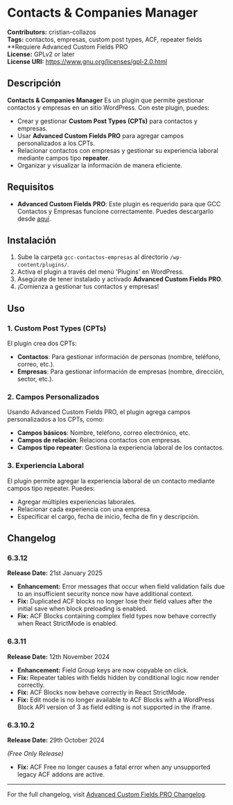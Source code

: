 # Contacts & Companies Manager

**Contributors:** cristian-collazos  
**Tags:** contactos, empresas, custom post types, ACF, repeater fields  
**Requiere Advanced Custom Fields PRO   
**License:** GPLv2 or later  
**License URI:** https://www.gnu.org/licenses/gpl-2.0.html 

## Descripción

**Contacts & Companies Manager** Es un plugin que permite gestionar contactos y empresas en un sitio WordPress. Con este plugin, puedes:

- Crear y gestionar **Custom Post Types (CPTs)** para contactos y empresas.
- Usar **Advanced Custom Fields PRO** para agregar campos personalizados a los CPTs.
- Relacionar contactos con empresas y gestionar su experiencia laboral mediante campos tipo **repeater**.
- Organizar y visualizar la información de manera eficiente.
  
## Requisitos

- **Advanced Custom Fields PRO**: Este plugin es requerido para que GCC Contactos y Empresas funcione correctamente. Puedes descargarlo desde [aquí](https://github.com/cristian-collazos/advanced-custom-fields-pro-main).

## Instalación

1. Sube la carpeta `gcc-contactos-empresas` al directorio `/wp-content/plugins/`.
2. Activa el plugin a través del menú 'Plugins' en WordPress.
3. Asegúrate de tener instalado y activado **Advanced Custom Fields PRO**.
4. ¡Comienza a gestionar tus contactos y empresas!

## Uso

### 1. Custom Post Types (CPTs)
El plugin crea dos CPTs:

- **Contactos**: Para gestionar información de personas (nombre, teléfono, correo, etc.).
- **Empresas**: Para gestionar información de empresas (nombre, dirección, sector, etc.).

### 2. Campos Personalizados
Usando Advanced Custom Fields PRO, el plugin agrega campos personalizados a los CPTs, como:

- **Campos básicos**: Nombre, teléfono, correo electrónico, etc.
- **Campos de relación**: Relaciona contactos con empresas.
- **Campos tipo repeater**: Gestiona la experiencia laboral de los contactos.

### 3. Experiencia Laboral
El plugin permite agregar la experiencia laboral de un contacto mediante campos tipo repeater. Puedes:

- Agregar múltiples experiencias laborales.
- Relacionar cada experiencia con una empresa.
- Especificar el cargo, fecha de inicio, fecha de fin y descripción.

## Changelog

### 6.3.12 

**Release Date:** 21st January 2025

* **Enhancement:** Error messages that occur when field validation fails due to an insufficient security nonce now have additional context.
* **Fix:** Duplicated ACF blocks no longer lose their field values after the initial save when block preloading is enabled.
* **Fix:** ACF Blocks containing complex field types now behave correctly when React StrictMode is enabled.

### 6.3.11

**Release Date:** 12th November 2024

* **Enhancement:** Field Group keys are now copyable on click.
* **Fix:** Repeater tables with fields hidden by conditional logic now render correctly.
* **Fix:** ACF Blocks now behave correctly in React StrictMode.
* **Fix:** Edit mode is no longer available to ACF Blocks with a WordPress Block API version of 3 as field editing is not supported in the iframe.

### 6.3.10.2

**Release Date:** 29th October 2024

*(Free Only Release)*

* **Fix:** ACF Free no longer causes a fatal error when any unsupported legacy ACF addons are active.

---

For the full changelog, visit [Advanced Custom Fields PRO Changelog](https://www.advancedcustomfields.com/changelog/).
